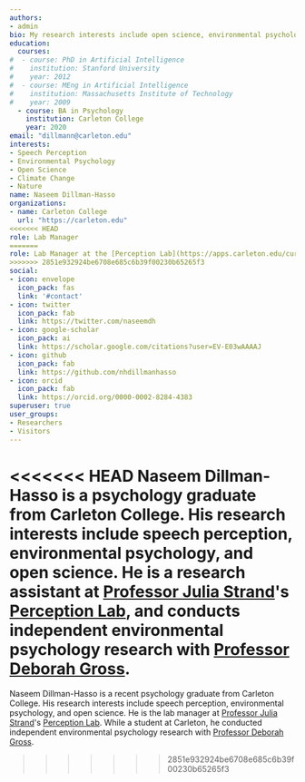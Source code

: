 ```yaml
---
authors:
- admin
bio: My research interests include open science, environmental psychology, and speech perception.
education:
  courses:
#  - course: PhD in Artificial Intelligence
#    institution: Stanford University
#    year: 2012
#  - course: MEng in Artificial Intelligence
#    institution: Massachusetts Institute of Technology
#    year: 2009
  - course: BA in Psychology
    institution: Carleton College
    year: 2020
email: "dillmann@carleton.edu"
interests:
- Speech Perception
- Environmental Psychology
- Open Science
- Climate Change
- Nature
name: Naseem Dillman-Hasso
organizations:
- name: Carleton College
  url: "https://carleton.edu"
<<<<<<< HEAD
role: Lab Manager
=======
role: Lab Manager at the [Perception Lab](https://apps.carleton.edu/curricular/psyc/perception/)
>>>>>>> 2851e932924be6708e685c6b39f00230b65265f3
social:
- icon: envelope
  icon_pack: fas
  link: '#contact'
- icon: twitter
  icon_pack: fab
  link: https://twitter.com/naseemdh
- icon: google-scholar
  icon_pack: ai
  link: https://scholar.google.com/citations?user=EV-E03wAAAAJ
- icon: github
  icon_pack: fab
  link: https://github.com/nhdillmanhasso
- icon: orcid
  icon_pack: fab
  link: https://orcid.org/0000-0002-8284-4383
superuser: true
user_groups:
- Researchers
- Visitors
---
```


<<<<<<< HEAD
Naseem Dillman-Hasso is a psychology graduate from Carleton College. His research interests include speech perception, environmental psychology, and open science. He is a research assistant at [Professor Julia Strand](https://apps.carleton.edu/curricular/psyc/jstrand/)'s [Perception Lab](https://apps.carleton.edu/curricular/psyc/perception/), and conducts independent environmental psychology research with [Professor Deborah Gross](https://apps.carleton.edu/profiles/dgross/).
=======
Naseem Dillman-Hasso is a recent psychology graduate from Carleton College. His research interests include speech perception, environmental psychology, and open science. He is the lab manager at [Professor Julia Strand](https://apps.carleton.edu/curricular/psyc/jstrand/)'s [Perception Lab](https://apps.carleton.edu/curricular/psyc/perception/). While a student at Carleton, he conducted independent environmental psychology research with [Professor Deborah Gross](https://apps.carleton.edu/profiles/dgross/).
>>>>>>> 2851e932924be6708e685c6b39f00230b65265f3
